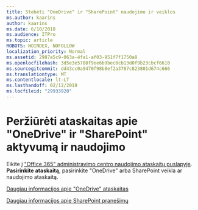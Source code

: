 ```yaml
---
title: Stebėti "OneDrive" ir "SharePoint" naudojimo ir veiklos
ms.author: kaarins
author: kaarins
ms.date: 6/10/2018
ms.audience: ITPro
ms.topic: article
ROBOTS: NOINDEX, NOFOLLOW
localization_priority: Normal
ms.assetid: 2987a5c9-063a-4fa1-af03-951f7f1750a8
ms.openlocfilehash: 3d5e3e5708f9ee6b9bec8cb13d0f9b23cbcf6610
ms.sourcegitcommit: dd43cc0a9470f98b8ef2a3787c823801d674c666
ms.translationtype: MT
ms.contentlocale: lt-LT
ms.lasthandoff: 02/12/2019
ms.locfileid: "29933920"
---
```

# <a name="view-reports-on-onedrive-and-sharepoint-activity-and-usage"></a>Peržiūrėti ataskaitas apie "OneDrive" ir "SharePoint" aktyvumą ir naudojimo

Eikite į ["Office 365" administravimo centro naudojimo ataskaitų puslapyje](https://admin.microsoft.com/AdminPortal/Home). **Pasirinkite ataskaitą**, pasirinkite "OneDrive" arba SharePoint veikla ar naudojimo ataskaitą. 
  
[Daugiau informacijos apie "OneDrive" ataskaitas](https://go.microsoft.com/fwlink/?linkid=875239)
  
[Daugiau informacijos apie SharePoint pranešimų](https://go.microsoft.com/fwlink/?linkid=875240)
  

